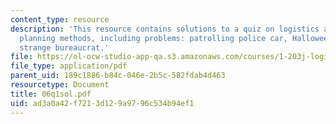 ```yaml
---
content_type: resource
description: 'This resource contains solutions to a quiz on logistics and transportation
  planning methods, including problems: patrolling police car, Halloween treat, and
  strange bureaucrat.'
file: https://ol-ocw-studio-app-qa.s3.amazonaws.com/courses/1-203j-logistical-and-transportation-planning-methods-fall-2006/ad3a0a42f7213d129a9796c534b94ef1_06q1sol.pdf
file_type: application/pdf
parent_uid: 189c1886-b84c-046e-2b5c-582fdab4d463
resourcetype: Document
title: 06q1sol.pdf
uid: ad3a0a42-f721-3d12-9a97-96c534b94ef1
---
```

